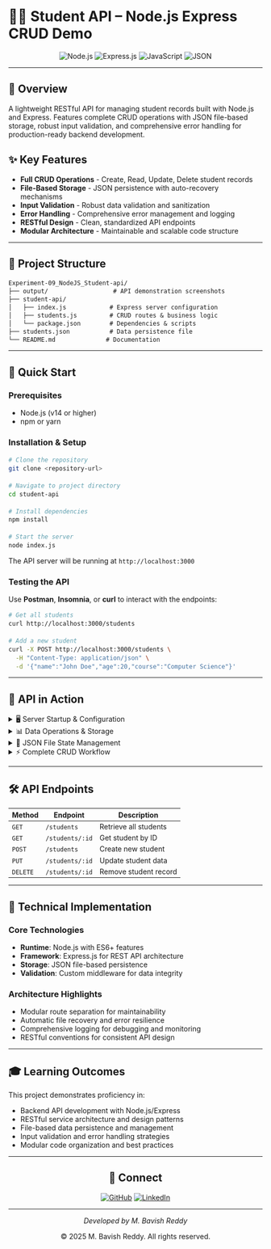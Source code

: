 # 🧑‍🎓 Student API – Node.js Express CRUD Demo

<div align="center">

![Node.js](https://img.shields.io/badge/Node.js-43853D?style=for-the-badge&logo=node.js&logoColor=white)
![Express.js](https://img.shields.io/badge/Express.js-404D59?style=for-the-badge&logo=express&logoColor=white)
![JavaScript](https://img.shields.io/badge/JavaScript-F7DF1E?style=for-the-badge&logo=javascript&logoColor=black)
![JSON](https://img.shields.io/badge/JSON-000000?style=for-the-badge&logo=json&logoColor=white)

</div>

---

## 🎯 Overview

A lightweight RESTful API for managing student records built with Node.js and Express. Features complete CRUD operations with JSON file-based storage, robust input validation, and comprehensive error handling for production-ready backend development.

## ✨ Key Features

- **Full CRUD Operations** - Create, Read, Update, Delete student records
- **File-Based Storage** - JSON persistence with auto-recovery mechanisms  
- **Input Validation** - Robust data validation and sanitization
- **Error Handling** - Comprehensive error management and logging
- **RESTful Design** - Clean, standardized API endpoints
- **Modular Architecture** - Maintainable and scalable code structure

---

## 📂 Project Structure

```
Experiment-09_NodeJS_Student-api/
├── output/                  # API demonstration screenshots
├── student-api/
│   ├── index.js            # Express server configuration
│   ├── students.js         # CRUD routes & business logic
│   └── package.json        # Dependencies & scripts
├── students.json           # Data persistence file
└── README.md              # Documentation
```

---

## 🚀 Quick Start

### Prerequisites
- Node.js (v14 or higher)
- npm or yarn

### Installation & Setup

```bash
# Clone the repository
git clone <repository-url>

# Navigate to project directory
cd student-api

# Install dependencies
npm install

# Start the server
node index.js
```

The API server will be running at `http://localhost:3000`

### Testing the API
Use **Postman**, **Insomnia**, or **curl** to interact with the endpoints:

```bash
# Get all students
curl http://localhost:3000/students

# Add a new student
curl -X POST http://localhost:3000/students \
  -H "Content-Type: application/json" \
  -d '{"name":"John Doe","age":20,"course":"Computer Science"}'
```

---

## 📸 API in Action

<details>
<summary>🖥️ Server Startup & Configuration</summary>

![Server Start](output/Start_Server.png)
*Express server initialization with port configuration and middleware setup*

</details>

<details>
<summary>📊 Data Operations & Storage</summary>

![Data Insertion](output/Insert_data.png)
*POST request adding new student record with validation*

![Data Update](output/Update_data.png)
*PUT request modifying existing student information*

</details>

<details>
<summary>💾 JSON File State Management</summary>

![Initial State](output/Data_in_student.json.png)
*Clean JSON structure with proper formatting*

![After Operations](output/Student.json_after_insertion_of_data.png)
*Updated data file reflecting CRUD operations*

</details>

<details>
<summary>⚡ Complete CRUD Workflow</summary>

![All Operations](output/Actions_performed.png)
*Terminal logs showing comprehensive API testing and responses*

</details>

---

## 🛠️ API Endpoints

| Method | Endpoint | Description |
|--------|----------|-------------|
| `GET` | `/students` | Retrieve all students |
| `GET` | `/students/:id` | Get student by ID |
| `POST` | `/students` | Create new student |
| `PUT` | `/students/:id` | Update student data |
| `DELETE` | `/students/:id` | Remove student record |

---

## 🔧 Technical Implementation

### Core Technologies
- **Runtime**: Node.js with ES6+ features
- **Framework**: Express.js for REST API architecture
- **Storage**: JSON file-based persistence
- **Validation**: Custom middleware for data integrity

### Architecture Highlights
- Modular route separation for maintainability
- Automatic file recovery and error resilience
- Comprehensive logging for debugging and monitoring
- RESTful conventions for consistent API design

---

## 🎓 Learning Outcomes

This project demonstrates proficiency in:
- Backend API development with Node.js/Express
- RESTful service architecture and design patterns
- File-based data persistence and management
- Input validation and error handling strategies
- Modular code organization and best practices

---

<div align="center">

## 🔗 Connect

[![GitHub](https://img.shields.io/badge/GitHub-100000?style=for-the-badge&logo=github&logoColor=white)](https://github.com/bavish007)
[![LinkedIn](https://img.shields.io/badge/LinkedIn-0077B5?style=for-the-badge&logo=linkedin&logoColor=white)](https://www.linkedin.com/in/bavishreddymuske)

---

*Developed by M. Bavish Reddy*

© 2025 M. Bavish Reddy. All rights reserved.

</div>
